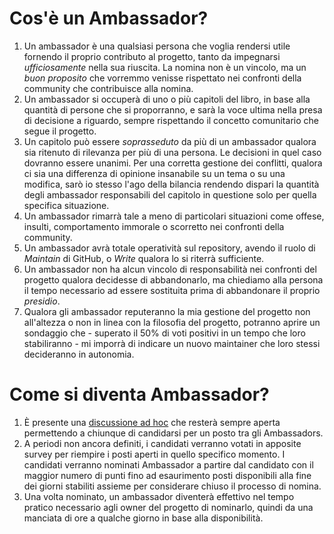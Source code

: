 # Cos'è un Ambassador?

1. Un ambassador è una qualsiasi persona che voglia rendersi utile fornendo il proprio contributo al progetto, tanto da impegnarsi _ufficiosamente_ nella sua riuscita. La nomina non è un vincolo, ma un _buon proposito_ che vorremmo venisse rispettato nei confronti della community che contribuisce alla nomina.
2. Un ambassador si occuperà di uno o più capitoli del libro, in base alla quantità di persone che si proporranno, e sarà la voce ultima nella presa di decisione a riguardo, sempre rispettando il concetto comunitario che segue il progetto.
3. Un capitolo può essere _soprasseduto_ da più di un ambassador qualora sia ritenuto di rilevanza per più di una persona. Le decisioni in quel caso dovranno essere unanimi. Per una corretta gestione dei conflitti, qualora ci sia una differenza di opinione insanabile su un tema o su una modifica, sarò io stesso l'ago della bilancia rendendo dispari la quantità degli ambassador responsabili del capitolo in questione solo per quella specifica situazione.
4. Un ambassador rimarrà tale a meno di particolari situazioni come offese, insulti, comportamento immorale o scorretto nei confronti della community.
5. Un ambassador avrà totale operatività sul repository, avendo il ruolo di _Maintain_ di GitHub, o _Write_ qualora lo si riterrà sufficiente.
6. Un ambassador non ha alcun vincolo di responsabilità nei confronti del progetto qualora decidesse di abbandonarlo, ma chiediamo alla persona il tempo necessario ad essere sostituita prima di abbandonare il proprio _presidio_.
7. Qualora gli ambassador reputeranno la mia gestione del progetto non all'altezza o non in linea con la filosofia del progetto, potranno aprire un sondaggio che - superato il 50% di voti positivi in un tempo che loro stabiliranno - mi imporrà di indicare un nuovo maintainer che loro stessi decideranno in autonomia.

# Come si diventa Ambassador?

1. È presente una [discussione ad hoc](https://github.com/Il-Libro-Open-Source/book/discussions/5) che resterà sempre aperta permettendo a chiunque di candidarsi per un posto tra gli Ambassadors.
2. A periodi non ancora definiti, i candidati verranno votati in apposite survey per riempire i posti aperti in quello specifico momento. I candidati verranno nominati Ambassador a partire dal candidato con il maggior numero di punti fino ad esaurimento posti disponibili alla fine dei giorni stabiliti assieme per considerare chiuso il processo di nomina.
3. Una volta nominato, un ambassador diventerà effettivo nel tempo pratico necessario agli owner del progetto di nominarlo, quindi da una manciata di ore a qualche giorno in base alla disponibilità.
